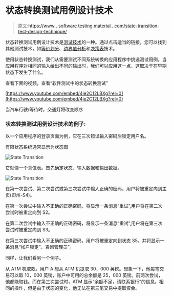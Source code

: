 # 状态转换测试用例设计技术

> 原文:[https://www . software testing material . com/state-transition-test-design-technique/](https://www.softwaretestingmaterial.com/state-transition-test-design-technique/)

状态转换测试用例设计技术是[测试技术](https://www.softwaretestingmaterial.com/black-box-test-design-techniques/)的一种。通过点击适当的链接，您可以找到其他测试技术，如[等价划分](https://www.softwaretestingmaterial.com/equivalence-partitioning-testing-technique/)、[边界值分析](https://www.softwaretestingmaterial.com/boundary-value-analysis-testing-technique/)和[决策表](https://www.softwaretestingmaterial.com/decision-table-test-design-technique/)技术。

使用状态转换测试，我们从需要测试不同系统转换的应用程序中挑选测试用例。当应用程序对相同的输入给出不同的输出时，我们可以应用这一点，这取决于在早期状态下发生了什么。

查看下面的视频，查看“软件测试中的状态转换测试”

[https://www.youtube.com/embed/4ie2C12LBXg?rel=0](https://www.youtube.com/embed/4ie2C12LBXg?rel=0)

当汽车行驶/等待时，交通灯将改变顺序

### 状态转换测试用例设计技术的例子:

以一个应用程序的登录页面为例，它在三次错误输入密码后锁定用户名。

有限状态系统通常显示为状态图

![State Transition](img/108807d0d592476341ff9178c89a3a03.png "State-Transition")

它就像一个真值表。首先确定状态、输入数据和输出数据。

![State Transition](img/bca9198853e98b1481bd826089f38f18.png "State Transition")

在第一次尝试、第二次尝试或第三次尝试中输入正确的密码，用户将被重定向到主页(即州-S4)。

在第一次尝试中输入不正确的正确密码，将显示一条消息“重试”,用户将在第二次尝试时被重定向到 S2。

在第二次尝试中输入不正确的正确密码，将显示一条消息“重试”,用户将在第三次尝试时被重定向到 S3。

在第三次尝试中输入不正确的正确密码，用户将被重定向到状态 S5，并将显示一条消息“帐户锁定”。咨询管理员”。

同样，让我们看另一个例子。

从 ATM 机取款。用户 A 想从 ATM 机提取 30，000 英镑。想象一下，他每笔交易可以取 10，000 英镑，账户中可用的总余额是 25，000 英镑。前两次尝试，他都能取钱。而在第三次尝试时，ATM 显示“余额不足，请联系银行”的信息。相同的操作，但是由于状态的变化，他无法在第三笔交易中提取资金。